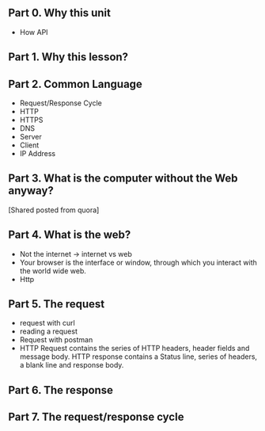 <h2>Part 0. Why this unit </h2>

* How API 

<h2>Part 1. Why this lesson? </h2>


<h2>Part 2. Common Language </h2>

* Request/Response Cycle
* HTTP
* HTTPS
* DNS
* Server 
* Client 
* IP Address


<h2>Part 3. What is the computer without the Web anyway? </h2>

[Shared posted from quora]

<h2>Part 4. What is the web? </h2>

* Not the internet -> internet vs web
* Your browser is the interface or window, through which you interact with the world wide web.
* Http 

<h2>Part 5. The request </h2>

* request with curl
* reading a request
* Request with postman
* HTTP Request contains the series of HTTP headers, header fields and message body. HTTP response contains a Status line, series of headers, a blank line and response body.

<h2>Part 6. The response </h2>


<h2>Part 7. The request/response cycle </h2>

